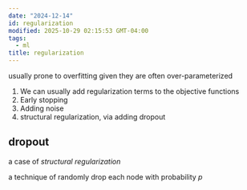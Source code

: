 ```yaml
---
date: "2024-12-14"
id: regularization
modified: 2025-10-29 02:15:53 GMT-04:00
tags:
  - ml
title: regularization
---
```


usually prone to overfitting given they are often over-parameterized

1. We can usually add regularization terms to the objective functions
2. Early stopping
3. Adding noise
4. structural regularization, via adding dropout

## dropout

a case of _structural regularization_

a technique of randomly drop each node with probability $p$
